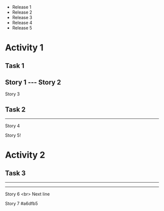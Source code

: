 <!-- Release titles -->
- Release 1
- Release 2
- Release 3
- Release 4
- Release 5

# Activity 1
## Task 1
Story 1
--- <!-- Release separator -->
Story 2
---
Story 3

## Task 2
---
Story 4

<!-- Suffix `!` changes story postit color for warning -->
Story 5!

<!--
Multiple line comments
-->
# Activity 2
## Task 3
---
---
Story 6 &lt;br&gt; Next line
<!-- Story can change their colors by setting hex code following story title -->
Story 7 #a6dfb5
